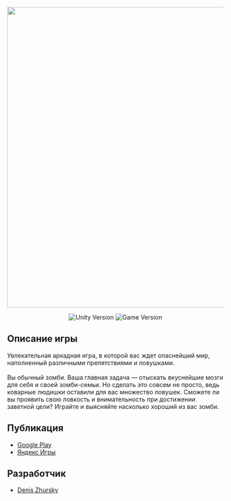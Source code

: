 <p align="center">
      <img src="https://dz-games.ru/images/games/zombies_banner.png" width="700">
</p>

<p align="center">
   <img src="https://img.shields.io/badge/Engine-Unity%202023.1.9f1-brightgreen" alt="Unity Version">
   <img src="https://img.shields.io/badge/Version-2.0.8%20(Stable)-blue" alt="Game Version">
</p>

## Описание игры

Увлекательная аркадная игра, в которой вас ждет опаснейший мир, наполненный различными препятствиями и ловушками.<br><br>
Вы обычный зомби. Ваша главная задача — отыскать вкуснейшие мозги для себя и своей зомби-семьи. Но сделать это совсем не просто, ведь коварные людишки оставили для вас множество ловушек. Сможете ли вы проявить свою ловкость и внимательность при достижении заветной цели? Играйте и выясняйте насколько хороший из вас зомби.

## Публикация

- [Google Play](https://play.google.com/store/apps/details?id=ru.cubra.zombie)
- [Яндекс Игры](https://yandex.ru/games/app/232257)


## Разработчик

- [Denis Zhursky](https://github.com/deniszh16)
